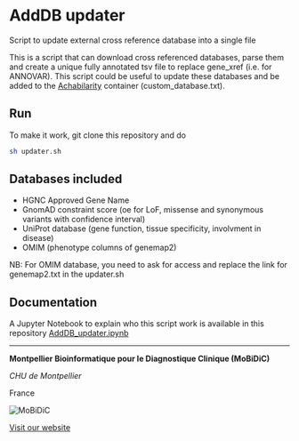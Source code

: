 # AddDB updater
Script to update external cross reference database into a single file 

This is a script that can download cross referenced databases, parse them and create a unique fully annotated tsv file to replace gene_xref (i.e. for ANNOVAR). This script could be useful to update these databases and be added to the [Achabilarity](https://github.com/mobidic/Achabilarity) container (custom_database.txt).

## Run 

To make it work, git clone this repository and do 

```bash
sh updater.sh
```

## Databases included

- HGNC Approved Gene Name
- GnomAD constraint score (oe for LoF, missense and synonymous variants with confidence interval)
- UniProt database (gene function, tissue specificity, involvment in disease)
- OMIM (phenotype columns of genemap2)

NB: For OMIM database, you need to ask for access and replace the link for genemap2.txt in the updater.sh

## Documentation

A Jupyter Notebook to explain who this script work is available in this repository [AddDB_updater.ipynb](https://github.com/mobidic/AddDB_updater/blob/master/AddDB_updater.ipynb)

-------------------------------------------------------------------------------

**Montpellier Bioinformatique pour le Diagnostique Clinique (MoBiDiC)**

*CHU de Montpellier*

France

![MoBiDiC](https://raw.githubusercontent.com/mobidic/MPA/master/doc/img/logo-mobidic.png)

[Visit our website](https://neuro-2.iurc.montp.inserm.fr/mobidic/)




 
